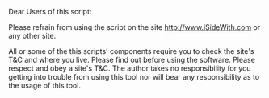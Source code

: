 Dear Users of this script:

Please refrain from using the script on the site http://www.iSideWith.com or any other site.

All or some of the this scripts' components require you to check the site's T&C and where you live. Please find out before using the software. Please respect and obey a site's T&C. The author takes no responsibility for you getting into trouble from using this tool nor will bear any responsibility as to the usage of this tool.

